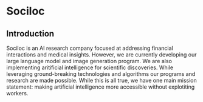 # Sociloc

## Introduction
Sociloc is an AI research company focused at addressing financial interactions and medical insights. However, we are currently developing our large language model and image generation program. We are also implementing aritificial intelligence for scientific discoveries. While leveraging ground-breaking technologies and algorithms our programs and research are made possible. While this is all true, we have one main mission statement: making artificial intelligence more accessible without explotiting workers. 
